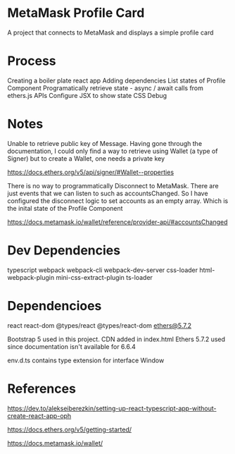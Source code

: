 # MetaMask Profile Card

A project that connects to MetaMask and displays a simple profile card

# Process

Creating a boiler plate react app
Adding dependencies
List states of Profile Component
Programatically retrieve state
    - async / await calls from ethers.js APIs
Configure JSX to show state
CSS
Debug

# Notes

Unable to retrieve public key of Message. Having gone through the documentation, I could only find a way to retrieve using Wallet (a type of Signer) but to create a Wallet, one needs a private key
 
https://docs.ethers.org/v5/api/signer/#Wallet--properties

There is no way to programmatically Disconnect to MetaMask. There are just events that we can listen to such as accountsChanged. So I have configured the disconnect logic to set accounts as an empty array. Which is the inital state of the Profile Component

https://docs.metamask.io/wallet/reference/provider-api/#accountsChanged

# Dev Dependencies

typescript
webpack webpack-cli webpack-dev-server css-loader html-webpack-plugin mini-css-extract-plugin ts-loader

# Dependencioes

react react-dom
@types/react @types/react-dom
ethers@5.7.2

Bootstrap 5 used in this project. CDN added in index.html
Ethers 5.7.2 used since documentation isn't available for 6.6.4

env.d.ts contains type extension for interface Window

# References

https://dev.to/alekseiberezkin/setting-up-react-typescript-app-without-create-react-app-oph

https://docs.ethers.org/v5/getting-started/

https://docs.metamask.io/wallet/
